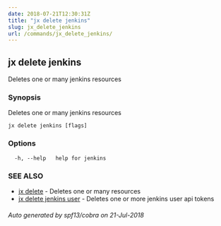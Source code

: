 ```yaml
---
date: 2018-07-21T12:30:31Z
title: "jx delete jenkins"
slug: jx_delete_jenkins
url: /commands/jx_delete_jenkins/
---
```

## jx delete jenkins

Deletes one or many jenkins resources

### Synopsis

Deletes one or many jenkins resources

```
jx delete jenkins [flags]
```

### Options

```
  -h, --help   help for jenkins
```

### SEE ALSO

* [jx delete](/commands/jx_delete/)	 - Deletes one or many resources
* [jx delete jenkins user](/commands/jx_delete_jenkins_user/)	 - Deletes one or more jenkins user api tokens

###### Auto generated by spf13/cobra on 21-Jul-2018
